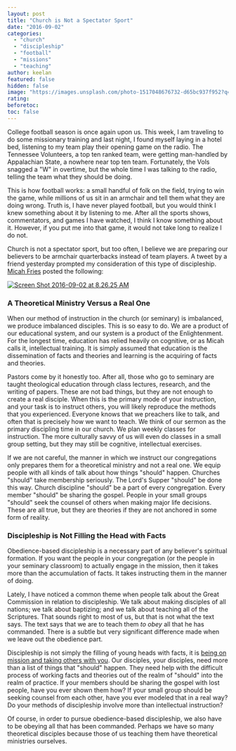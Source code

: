 ```yaml
---
layout: post
title: "Church is Not a Spectator Sport"
date: "2016-09-02"
categories: 
  - "church"
  - "discipleship"
  - "football"
  - "missions"
  - "teaching"
author: keelan
featured: false
hidden: false
image: "https://images.unsplash.com/photo-1517048676732-d65bc937f952?q=80&w=2070&auto=format&fit=crop&ixlib=rb-4.0.3&ixid=M3wxMjA3fDB8MHxwaG90by1wYWdlfHx8fGVufDB8fHx8fA%3D%3D"
rating:
beforetoc:
toc: false
---
```


College football season is once again upon us. This week, I am traveling to do some missionary training and last night, I found myself laying in a hotel bed, listening to my team play their opening game on the radio. The Tennessee Volunteers, a top ten ranked team, were getting man-handled by Appalachian State, a nowhere near top ten team. Fortunately, the Vols snagged a "W" in overtime, but the whole time I was talking to the radio, telling the team what they should be doing.

This is how football works: a small handful of folk on the field, trying to win the game, while millions of us sit in an armchair and tell them what they are doing wrong. Truth is, I have never played football, but you would think I knew something about it by listening to me. After all the sports shows, commentators, and games I have watched, I think I know something about it. However, if you put me into that game, it would not take long to realize I do not.

Church is not a spectator sport, but too often, I believe we are preparing our believers to be armchair quarterbacks instead of team players. A tweet by a friend yesterday prompted my consideration of this type of discipleship. [Micah Fries](https://twitter.com/micahfries) posted the following:

[![Screen Shot 2016-09-02 at 8.26.25 AM](images/11e80-screen-shot-2016-09-02-at-8.26.25-am.png)](https://keelancook.files.wordpress.com/2020/08/11e80-screen-shot-2016-09-02-at-8.26.25-am.png)

### A Theoretical Ministry Versus a Real One

When our method of instruction in the church (or seminary) is imbalanced, we produce imbalanced disciples. This is so easy to do. We are a product of our educational system, and our system is a product of the Enlightenment. For the longest time, education has relied heavily on cognitive, or as Micah calls it, intellectual training. It is simply assumed that education is the dissemination of facts and theories and learning is the acquiring of facts and theories.

Pastors come by it honestly too. After all, those who go to seminary are taught theological education through class lectures, research, and the writing of papers. These are not bad things, but they are not enough to create a real disciple. When this is the primary mode of your instruction, and your task is to instruct others, you will likely reproduce the methods that you experienced. Everyone knows that we preachers like to talk, and often that is precisely how we want to teach. We think of our sermon as the primary discipling time in our church. We plan weekly classes for instruction. The more culturally savvy of us will even do classes in a small group setting, but they may still be cognitive, intellectual exercises.

If we are not careful, the manner in which we instruct our congregations only prepares them for a theoretical ministry and not a real one. We equip people with all kinds of talk about how things "should" happen. Churches "should" take membership seriously. The Lord's Supper "should" be done this way. Church discipline "should" be a part of every congregation. Every member "should" be sharing the gospel. People in your small groups "should" seek the counsel of others when making major life decisions. These are all true, but they are theories if they are not anchored in some form of reality.

### Discipleship is Not Filling the Head with Facts

Obedience-based discipleship is a necessary part of any believer's spiritual formation. If you want the people in your congregation (or the people in your seminary classroom) to actually engage in the mission, then it takes more than the accumulation of facts. It takes instructing them in the manner of doing.

Lately, I have noticed a common theme when people talk about the Great Commission in relation to discipleship. We talk about making disciples of all nations; we talk about baptizing; and we talk about teaching all of the Scriptures. That sounds right to most of us, but that is not what the text says. The text says that we are to teach them _to obey_ all that he has commanded. There is a subtle but very significant difference made when we leave out the obedience part.

Discipleship is not simply the filling of young heads with facts, it is [being on mission and taking others with you](http://blog.keelancook.com/2016/08/discipleship-is-being-on-mission-and-taking-others-with-you.html). Our disciples, your disciples, need more than a list of things that "should" happen. They need help with the difficult process of working facts and theories out of the realm of "should" into the realm of practice. If your members should be sharing the gospel with lost people, have you ever shown them how? If your small group should be seeking counsel from each other, have you ever modeled that in a real way? Do your methods of discipleship involve more than intellectual instruction?

Of course, in order to pursue obedience-based discipleship, we also have to be obeying all that has been commanded. Perhaps we have so many theoretical disciples because those of us teaching them have theoretical ministries ourselves.
